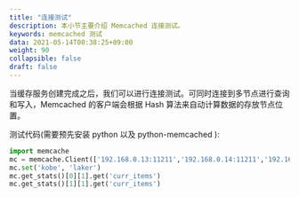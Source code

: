 ```yaml
---
title: "连接测试"
description: 本小节主要介绍 Memcached 连接测试。 
keywords: memcached 测试
data: 2021-05-14T00:38:25+09:00
weight: 90
collapsible: false
draft: false
---
```





当缓存服务创建完成之后，我们可以进行连接测试。可同时连接到多节点进行查询和写入，Memcached 的客户端会根据 Hash 算法来自动计算数据的存放节点位置。

测试代码(需要预先安装 python 以及 python-memcached ):

```python
import memcache
mc = memcache.Client(['192.168.0.13:11211','192.168.0.14:11211','192.168.0.15:11211'])
mc.set('kobe', 'laker')
mc.get_stats()[0][1].get('curr_items')
mc.get_stats()[1][1].get('curr_items')
```
